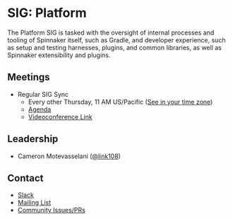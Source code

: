 # SIG: Platform

The Platform SIG is tasked with the oversight of internal processes and tooling of Spinnaker itself, such as Gradle, and developer experience, such as setup and testing harnesses, plugins, and common libraries, as well as Spinnaker extensibility and plugins.

## Meetings

* Regular SIG Sync
  * Every other Thursday, 11 AM US/Pacific ([See in your time zone](https://www.thetimezoneconverter.com/?t=11am&tz=San%20Francisco))
  * [Agenda](https://docs.google.com/document/d/1zGIgEwO9lZfYaI0N6necuH-x0SjmL3hmbbeMWZgqnEw/edit#heading=h.ilrqo6qoiejr)
  * [Videoconference Link](https://zoom.us/j/99316637949)

## Leadership

* Cameron Motevasselani ([@link108](https://github.com/link108))

## Contact

* [Slack](http://spinnakerteam.slack.com/messages/sig-platform)
* [Mailing List](https://groups.google.com/a/spinnaker.io/forum/#!forum/sig-platform)
* [Community Issues/PRs](https://github.com/spinnaker/spinnaker/labels/sig%2Fplatform)


